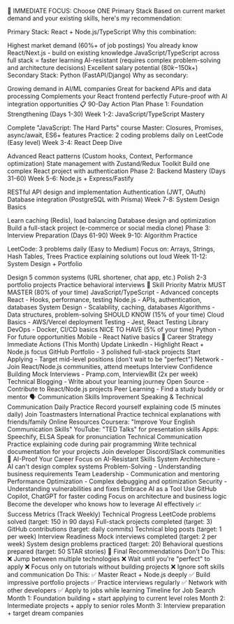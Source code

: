 🎯 IMMEDIATE FOCUS: Choose ONE Primary Stack
Based on current market demand and your existing skills, here's my recommendation:

Primary Stack: React + Node.js/TypeScript
Why this combination:

Highest market demand (60%+ of job postings)
You already know React/Next.js - build on existing knowledge
JavaScript/TypeScript across full stack = faster learning
AI-resistant (requires complex problem-solving and architecture decisions)
Excellent salary potential ($80k-$150k+)
Secondary Stack: Python (FastAPI/Django)
Why as secondary:

Growing demand in AI/ML companies
Great for backend APIs and data processing
Complements your React frontend perfectly
Future-proof with AI integration opportunities
📋 90-Day Action Plan
Phase 1: Foundation Strengthening (Days 1-30)
Week 1-2: JavaScript/TypeScript Mastery

Complete "JavaScript: The Hard Parts" course
Master: Closures, Promises, async/await, ES6+ features
Practice: 2 coding problems daily on LeetCode (Easy level)
Week 3-4: React Deep Dive

Advanced React patterns (Custom hooks, Context, Performance optimization)
State management with Zustand/Redux Toolkit
Build one complex React project with authentication
Phase 2: Backend Mastery (Days 31-60)
Week 5-6: Node.js + Express/Fastify

RESTful API design and implementation
Authentication (JWT, OAuth)
Database integration (PostgreSQL with Prisma)
Week 7-8: System Design Basics

Learn caching (Redis), load balancing
Database design and optimization
Build a full-stack project (e-commerce or social media clone)
Phase 3: Interview Preparation (Days 61-90)
Week 9-10: Algorithm Practice

LeetCode: 3 problems daily (Easy to Medium)
Focus on: Arrays, Strings, Hash Tables, Trees
Practice explaining solutions out loud
Week 11-12: System Design + Portfolio

Design 5 common systems (URL shortener, chat app, etc.)
Polish 2-3 portfolio projects
Practice behavioral interviews
🚀 Skill Priority Matrix
MUST MASTER (80% of your time)
JavaScript/TypeScript - Advanced concepts
React - Hooks, performance, testing
Node.js - APIs, authentication, databases
System Design - Scalability, caching, databases
Algorithms - Data structures, problem-solving
SHOULD KNOW (15% of your time)
Cloud Basics - AWS/Vercel deployment
Testing - Jest, React Testing Library
DevOps - Docker, CI/CD basics
NICE TO HAVE (5% of your time)
Python - For future opportunities
Mobile - React Native basics
💼 Career Strategy
Immediate Actions (This Month)
Update LinkedIn - Highlight React + Node.js focus
GitHub Portfolio - 3 polished full-stack projects
Start Applying - Target mid-level positions (don't wait to be "perfect")
Network - Join React/Node.js communities, attend meetups
Interview Confidence Building
Mock Interviews - Pramp.com, InterviewBit (2x per week)
Technical Blogging - Write about your learning journey
Open Source - Contribute to React/Node.js projects
Peer Learning - Find a study buddy or mentor
🗣️ Communication Skills Improvement
Speaking & Technical Communication
Daily Practice
Record yourself explaining code (5 minutes daily)
Join Toastmasters International
Practice technical explanations with friends/family
Online Resources
Coursera: "Improve Your English Communication Skills"
YouTube: "TED Talks" for presentation skills
Apps: Speechify, ELSA Speak for pronunciation
Technical Communication
Practice explaining code during pair programming
Write technical documentation for your projects
Join developer Discord/Slack communities
🤖 AI-Proof Your Career
Focus on AI-Resistant Skills
System Architecture - AI can't design complex systems
Problem-Solving - Understanding business requirements
Team Leadership - Communication and mentoring
Performance Optimization - Complex debugging and optimization
Security - Understanding vulnerabilities and fixes
Embrace AI as a Tool
Use GitHub Copilot, ChatGPT for faster coding
Focus on architecture and business logic
Become the developer who knows how to leverage AI effectively
📈 Success Metrics (Track Weekly)
Technical Progress
LeetCode problems solved (target: 150 in 90 days)
Full-stack projects completed (target: 3)
GitHub contributions (target: daily commits)
Technical blog posts (target: 1 per week)
Interview Readiness
Mock interviews completed (target: 2 per week)
System design problems practiced (target: 20)
Behavioral questions prepared (target: 50 STAR stories)
🎯 Final Recommendations
Don't Do This:
❌ Jump between multiple technologies
❌ Wait until you're "perfect" to apply
❌ Focus only on tutorials without building projects
❌ Ignore soft skills and communication
Do This:
✅ Master React + Node.js deeply
✅ Build impressive portfolio projects
✅ Practice interviews regularly
✅ Network with other developers
✅ Apply to jobs while learning
Timeline for Job Search
Month 1: Foundation building + start applying to current level roles
Month 2: Intermediate projects + apply to senior roles
Month 3: Interview preparation + target dream companies
